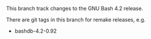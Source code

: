 This branch track changes to the GNU Bash 4.2 release.

There are git tags in this branch for remake releases, e.g.

* bashdb-4.2-0.92
